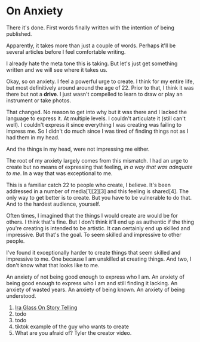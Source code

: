 # On Anxiety


There it's done. First words finally written with the intention of being published. 

Apparently, it takes more than just a couple of words. Perhaps it'll be several articles before I feel comfortable writing.

I already hate the meta tone this is taking. But let's just get something written and we will see where it takes us.

Okay, so on anxiety. I feel a powerful urge to create. I think for my entire life, but most definitively around around the age of 22. Prior to that, I think it was there but not a **drive**. I just wasn't compelled to learn to draw or play an instrument or take photos. 

That changed. No reason to get into why but it was there and I lacked the language to express it. At multiple levels. I couldn't articulate it (still can't well). I couldn't express it since everything I was creating was failing to impress me. So I didn't do much since I was tired of finding things not as I had them in my head.

And the things in my head, were not impressing me either. 

The root of my anxiety largely comes from this mismatch. I had an urge to create but no means of expressing that feeling, _in a way that was adequate to me_. In a way that was exceptional to me. 

This is a familiar catch 22 to people who create, I believe. It's been addressed in a number of media[1][2][3] and this feeling is shared[4]. The only way to get better is to create. But you have to be vulnerable to do that. And to the hardest audience, yourself. 

Often times, I imagined that the things I would create are would be for others. I think that's fine. But I don't think it'll end up as authentic if the thing you're creating is intended to be artistic. It can certainly end up skilled and impressive.  But that's the goal. To seem skilled and impressive to other people. 

I've found it exceptionally harder to create things that seem skilled and impressive to me. One because I am unskilled at creating things. And two, I don't know what that looks like to me.

An anxiety of not being good enough to express who I am. An anxiety of being good enough to express who I am and still finding it lacking. An anxiety of wasted years. An anxiety of being known. An anxiety of being understood.




1. [Ira Glass On Story Telling](https://vimeo.com/24715531)
2. todo
3. todo
4. tiktok example of the guy who wants to create
5. What are you afraid of? Tyler the creator video.




